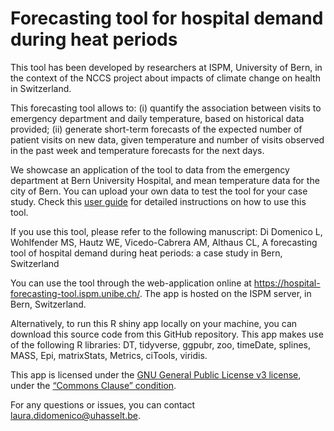 # Forecasting tool for hospital demand during heat periods

This tool has been developed by researchers at ISPM, University of Bern, in the context of the NCCS project about impacts of climate change on health in Switzerland.

This forecasting tool allows to:
(i) quantify the association between visits to emergency department and daily temperature, based on historical data provided;
(ii) generate short-term forecasts of the expected number of patient visits on new data, given temperature and number of visits observed in the past week and temperature forecasts for the next days.

We showcase an application of the tool to data from the emergency department at Bern University Hospital, and mean temperature data for the city of Bern.
You can upload your own data to test the tool for your case study. Check this [user guide](https://hospital-forecasting-tool.ispm.unibe.ch/USER-GUIDE.html) for detailed instructions on how to use this tool.

If you use this tool, please refer to the following manuscript:
Di Domenico L, Wohlfender MS, Hautz WE, Vicedo-Cabrera AM, Althaus CL,
A forecasting tool of hospital demand during heat periods: a case study in Bern, Switzerland

You can use the tool through the web-application online at https://hospital-forecasting-tool.ispm.unibe.ch/. The app is hosted on the ISPM server, in Bern, Switzerland.

Alternatively, to run this R shiny app locally on your machine, you can download this source code from this GitHub repository. This app makes use of the following R libraries: DT, tidyverse, ggpubr, zoo, timeDate, splines, MASS, Epi, matrixStats, Metrics, ciTools, viridis.

This app is licensed under the [GNU General Public License v3 license](https://www.gnu.org/licenses/gpl-3.0.html), under the [“Commons Clause” condition](https://commonsclause.com/).

For any questions or issues, you can contact laura.didomenico@uhasselt.be.






